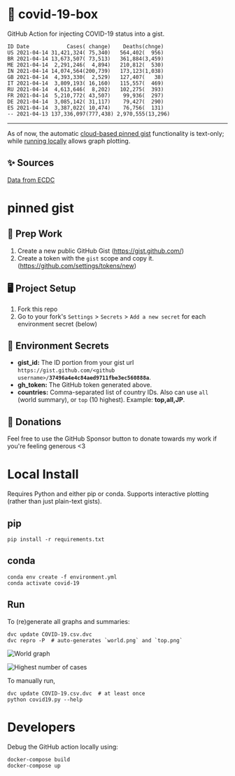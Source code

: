 # 🏥 covid-19-box

GitHub Action for injecting COVID-19 status into a gist.

```
ID Date            Cases( change)    Deaths(chnge)
US 2021-04-14 31,421,324( 75,340)   564,402(  956)
BR 2021-04-14 13,673,507( 73,513)   361,884(3,459)
ME 2021-04-14  2,291,246(  4,894)   210,812(  530)
IN 2021-04-14 14,074,564(200,739)   173,123(1,038)
GB 2021-04-14  4,393,330(  2,529)   127,407(   38)
IT 2021-04-14  3,809,193( 16,160)   115,557(  469)
RU 2021-04-14  4,613,646(  8,202)   102,275(  393)
FR 2021-04-14  5,210,772( 43,507)    99,936(  297)
DE 2021-04-14  3,085,142( 31,117)    79,427(  290)
ES 2021-04-14  3,387,022( 10,474)    76,756(  131)
-- 2021-04-13 137,336,097(777,438) 2,970,555(13,296)
```

---

As of now, the automatic [cloud-based pinned gist](#pinned-gist) functionality is text-only;
while [running locally](#local-install) allows graph plotting.

## ✨ Sources

[Data from ECDC](https://www.ecdc.europa.eu/en/publications-data/download-todays-data-geographic-distribution-covid-19-cases-worldwide)

# pinned gist

## 🎒 Prep Work
1. Create a new public GitHub Gist (https://gist.github.com/)
1. Create a token with the `gist` scope and copy it. (https://github.com/settings/tokens/new)

## 🖥 Project Setup
1. Fork this repo
1. Go to your fork's `Settings` > `Secrets` > `Add a new secret` for each environment secret (below)

## 🤫 Environment Secrets
- **gist_id:** The ID portion from your gist url `https://gist.github.com/<github username>/`**`37496a4e4c84aed9711fbe3ec560888a`**.
- **gh_token:** The GitHub token generated above.
- **countries:** Comma-separated list of country IDs. Also can use `all` (world summary), or `top` (10 highest). Example: **top,all,JP**.

## 💸 Donations

Feel free to use the GitHub Sponsor button to donate towards my work if you're feeling generous <3

# Local Install

Requires Python and either pip or conda. Supports interactive plotting (rather than just plain-text gists).

## pip

```
pip install -r requirements.txt
```

## conda

```
conda env create -f environment.yml
conda activate covid-19
```

## Run

To (re)generate all graphs and summaries:

```
dvc update COVID-19.csv.dvc
dvc repro -P  # auto-generates `world.png` and `top.png`
```

![World graph](world.png)

![Highest number of cases](top.png)

To manually run,

```
dvc update COVID-19.csv.dvc  # at least once
python covid19.py --help
```

# Developers

Debug the GitHub action locally using:

```
docker-compose build
docker-compose up
```
